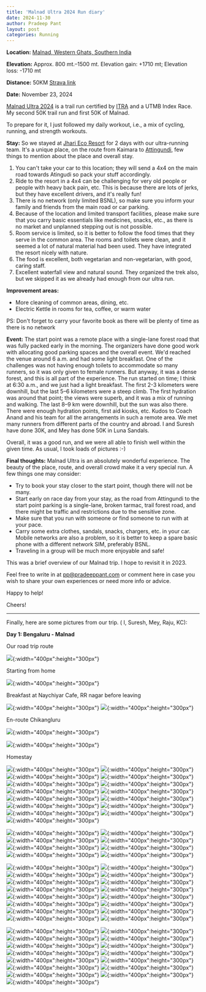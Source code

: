 ```yaml
---
title: 'Malnad Ultra 2024 Run diary'
date: 2024-11-30
author: Pradeep Pant
layout: post
categories: Running
---
```


**Location:** [Malnad, Western Ghats, Southern India](https://en.wikipedia.org/wiki/Malenadu)

**Elevation:** Approx. 800 mt.–1500 mt. Elevation gain: +1710 mt; Elevation loss: -1710 mt

**Distance:** 50KM [Strava link](https://www.strava.com/activities/12965841789)

**Date:** November 23, 2024

[Malnad Ultra 2024](https://malnadultra.com/) is a trail run certified by [ITRA](https://itra.run/Races/RaceDetails/Malnad.Ultra.Malnad.Ultra.30.K/2023/78406was) and a UTMB Index Race. My second 50K trail run and first 50K of Malnad.

To prepare for it, I just followed my daily workout, i.e., a mix of cycling, running, and strength workouts. 


**Stay:**
So we stayed at [Jhari Eco Resort](https://www.google.com/maps/place/Jhari+Eco+Stay/@13.4222058,75.7417142,17z/data=!4m22!1m12!3m11!1s0x3bbad76619c6e1cf:0x3ce3f6c5e78f4a10!2sJhari+Eco+Stay!5m2!4m1!1i2!8m2!3d13.4222058!4d75.7417142!9m1!1b1!16s%2Fg%2F11cp5z5_r0!3m8!1s0x3bbad76619c6e1cf:0x3ce3f6c5e78f4a10!5m2!4m1!1i2!8m2!3d13.4222058!4d75.7417142!16s%2Fg%2F11cp5z5_r0?hl=en-GB&entry=ttu) for 2 days with our ultra-running team. It's a unique place, on the route from Kaimara to [Attingundi](https://en.wikipedia.org/wiki/Attigundi), few things to mention about the place and overall stay.
<ol>
<li>You can't take your car to this location; they will send a 4x4 on the main road towards Atingudi so pack your stuff accordingly. </li>
<li>Ride to the resort in a 4x4 can be challenging for very old people or people with heavy back pain, etc. This is because there are lots of jerks, but they have excellent drivers, and it's really fun!</li>
<li>There is no network (only limited BSNL), so make sure you inform your family and friends from the main road or car parking.</li>
<li>Because of the location and limited transport facilities, please make sure that you carry basic essentials like medicines, snacks, etc., as there is no market and unplanned stepping out is not possible.</li>
<li>Room service is limited, so it is better to follow the food times that they serve in the common area. The rooms and toilets were clean, and it seemed a lot of natural material had been used. They have integrated the resort nicely with nature.</li>
<li>The food is excellent, both vegetarian and non-vegetarian, with good, caring staff. </li>
<li>Excellent waterfall view and natural sound. They organized the trek also, but we skipped it as we already had enough from our ultra run. </li>
</ol>

**Improvement areas:**
<ul>
<li>More cleaning of common areas, dining, etc.</li>
<li>Electric Kettle in rooms for tea, coffee, or warm water</li>
</ul>
PS: Don't forget to carry your favorite book as there will be plenty of time as there is no network 

**Event:** The start point was a remote place with a single-lane forest road that was fully packed early in the morning. The organizers have done good work with allocating good parking spaces and the overall event. We'd reached the venue around 6 a.m. and had some light breakfast. One of the challenges was not having enough toilets to accommodate so many runners, so it was only given to female runners. But anyway, it was a dense forest, and this is all part of the experience. The run started on time; I think at 6:30 a.m., and we just had a light breakfast. The first 2-3 kilometers were downhill, but the last 5–6 kilometers were a steep climb. The first hydration was around that point; the views were superb, and it was a mix of running and walking. The last 8–9 km were downhill, but the sun was also there. There were enough hydration points, first aid kiosks, etc. Kudos to Coach Anand and his team for all the arrangements in such a remote area. We met many runners from different parts of the country and abroad.
I and Suresh have done 30K, and Mey has done 50K in Luna Sandals.

Overall, it was a good run, and we were all able to finish well within the given time. As usual, I took loads of pictures :-)


**Final thoughts:**
Malnad Ultra is an absolutely wonderful experience. The beauty of the place, route, and overall crowd make it a very special run. A few things one may consider:

<ul>
<li>Try to book your stay closer to the start point, though there will not be many. </li>
<li>Start early on race day from your stay, as the road from Attingundi to the start point parking is a single-lane, broken tarmac, trail forest road, and there might be traffic and restrictions due to the sensitive zone. </li>
<li>Make sure that you run with someone or find someone to run with at your pace. </li>
<li>Carry some extra clothes, sandals, snacks, chargers, etc. in your car. Mobile networks are also a problem, so it is better to keep a spare basic phone with a different network SIM, preferably BSNL. </li>
<li>Traveling in a group will be much more enjoyable and safe! </li>
</ul>

This was a brief overview of our Malnad trip. I hope to revisit it in 2023.


Feel free to write in at [pp@pradeeppant.com](mailto:pp@pradeeppant.com) or comment here in case you wish to share your own experiences or need more info or advice.



Happy to help!


Cheers!

-------------------------------------------------------------------------
Finally, here are some pictures from our trip. ( I, Suresh, Mey, Raju, KC):


**Day 1: Bengaluru - Malnad**

Our road trip route 


![](/data/images/travel/malnad_ultra_2024/03-route_map_blr_mallanduru.jpg){:width="400px":height="300px"}


Starting from home 


![](/data/images/travel/malnad_ultra_2024/01-start_with_suresh.jpg){:width="400px":height="300px"}


Breakfast at Naychiyar Cafe, RR nagar before leaving 


![](/data/images/travel/malnad_ultra_2024/02-breakfast_point_rr_nager.jpg){:width="400px":height="300px"}
![](/data/images/travel/malnad_ultra_2024/02-02-full_breakfast.jpg){:width="400px":height="300px"}


En-route Chikangluru

![](/data/images/travel/malnad_ultra_2024/04-en-route-chik.jpg){:width="400px":height="300px"}

![](/data/images/travel/malnad_ultra_2024/05-stop-for-ev-charging.jpg){:width="400px":height="300px"}

Homestay

![](/data/images/travel/malnad_ultra_2024/06-01-flowers.jpg){:width="400px":height="300px"}
![](/data/images/travel/malnad_ultra_2024/06-02-beautiful_homestay.jpg){:width="400px":height="300px"}
![](/data/images/travel/malnad_ultra_2024/06-homestay.jpg){:width="400px":height="300px"}
![](/data/images/travel/malnad_ultra_2024/07-with_dog_homestay.jpg){:width="400px":height="300px"}
![](/data/images/travel/malnad_ultra_2024/08-dog_love.jpg){:width="400px":height="300px"}
![](/data/images/travel/malnad_ultra_2024/09-at_homestay.jpg){:width="400px":height="300px"}
![](/data/images/travel/malnad_ultra_2024/10-bib_collection.jpg){:width="400px":height="300px"}
![](/data/images/travel/malnad_ultra_2024/11-bib_collection_coach_kay.jpg){:width="400px":height="300px"}
![](/data/images/travel/malnad_ultra_2024/12-bib_collection_group.jpg){:width="400px":height="300px"}
![](/data/images/travel/malnad_ultra_2024/13-prep.jpg){:width="400px":height="300px"}
![](/data/images/travel/malnad_ultra_2024/14-parking_lot.jpg){:width="400px":height="300px"}
![](/data/images/travel/malnad_ultra_2024/15-at_starting_point.jpg){:width="400px":height="300px"}
![](/data/images/travel/malnad_ultra_2024/16-quick_coffee_morning.jpg){:width="400px":height="300px"}
![](/data/images/travel/malnad_ultra_2024/17-ready_to_start.jpg){:width="400px":height="300px"}
![](/data/images/travel/malnad_ultra_2024/18-beautiful_trail.jpg){:width="400px":height="300px"}

![](/data/images/travel/malnad_ultra_2024/19-by_cameraman.jpg){:width="400px":height="300px"}
![](/data/images/travel/malnad_ultra_2024/20-group.jpg){:width="400px":height="300px"}
![](/data/images/travel/malnad_ultra_2024/21-loving_trails.jpg){:width="400px":height="300px"}
![](/data/images/travel/malnad_ultra_2024/22-mey_with_his_pole.jpg){:width="400px":height="300px"}
![](/data/images/travel/malnad_ultra_2024/23-on_trails.jpg){:width="400px":height="300px"}
![](/data/images/travel/malnad_ultra_2024/24-on_trails1.jpg){:width="400px":height="300px"}
![](/data/images/travel/malnad_ultra_2024/25-sun_and_heat.jpg){:width="400px":height="300px"}
![](/data/images/travel/malnad_ultra_2024/26-trail_route.jpg){:width="400px":height="300px"}


![](/data/images/travel/malnad_ultra_2024/27-with_suresh_enroute.jpg){:width="400px":height="300px"}
![](/data/images/travel/malnad_ultra_2024/28-with_suresh_on_trails.jpg){:width="400px":height="300px"}
![](/data/images/travel/malnad_ultra_2024/29-with_suresh_trail.jpg){:width="400px":height="300px"}
![](/data/images/travel/malnad_ultra_2024/30-trails_loney.jpg){:width="400px":height="300px"}
![](/data/images/travel/malnad_ultra_2024/31-uphill.jpg){:width="400px":height="300px"}
![](/data/images/travel/malnad_ultra_2024/32-01-muddy.jpg){:width="400px":height="300px"}
![](/data/images/travel/malnad_ultra_2024/32-uphill_1.jpg){:width="400px":height="300px"}
![](/data/images/travel/malnad_ultra_2024/33-suresh_cameraman.jpg){:width="400px":height="300px"}
![](/data/images/travel/malnad_ultra_2024/34-ascent.jpg){:width="400px":height="300px"}
![](/data/images/travel/malnad_ultra_2024/35-finish_line.jpg){:width="400px":height="300px"}
![](/data/images/travel/malnad_ultra_2024/36-finisher_group_pic.jpg){:width="400px":height="300px"}
![](/data/images/travel/malnad_ultra_2024/37-finisher_pic.jpg){:width="400px":height="300px"}
![](/data/images/travel/malnad_ultra_2024/38-got_medal.jpg){:width="400px":height="300px"}
![](/data/images/travel/malnad_ultra_2024/39-suresh_getting_medal.jpg){:width="400px":height="300px"}
![](/data/images/travel/malnad_ultra_2024/40-rr_nanager_runaddicts.jpg){:width="400px":height="300px"}
![](/data/images/travel/malnad_ultra_2024/41-01-morning_coffee_shivmoga.jpg){:width="400px":height="300px"}


![](/data/images/travel/malnad_ultra_2024/41-breakfast_at_shivmoga_with_friends.jpg){:width="400px":height="300px"}
![](/data/images/travel/malnad_ultra_2024/42-01-poori_love.jpg){:width="400px":height="300px"}
![](/data/images/travel/malnad_ultra_2024/42-breakfast_shivmoga.jpg){:width="400px":height="300px"}
![](/data/images/travel/malnad_ultra_2024/43-elephant_camp_visit.jpg){:width="400px":height="300px"}
![](/data/images/travel/malnad_ultra_2024/44-elephant_camp_visit2.jpg){:width="400px":height="300px"}
![](/data/images/travel/malnad_ultra_2024/45-elephant_camp_visit3.jpg){:width="400px":height="300px"}
![](/data/images/travel/malnad_ultra_2024/45-elephant_camp_visit4.jpg){:width="400px":height="300px"}
![](/data/images/travel/malnad_ultra_2024/46-elephant_camp_visit5.jpg){:width="400px":height="300px"}
![](/data/images/travel/malnad_ultra_2024/47-elephant_camp_visit6.jpg){:width="400px":height="300px"}
![](/data/images/travel/malnad_ultra_2024/48-elephant_camp_visit7.jpg){:width="400px":height="300px"}
![](/data/images/travel/malnad_ultra_2024/49-elephant_evolution.jpg){:width="400px":height="300px"}
![](/data/images/travel/malnad_ultra_2024/50-elephant_solo.jpg){:width="400px":height="300px"}
![](/data/images/travel/malnad_ultra_2024/51-50K-medal.jpg){:width="400px":height="300px"}
![](/data/images/travel/malnad_ultra_2024/52-bib_medal.jpg){:width="400px":height="300px"}
![](/data/images/travel/malnad_ultra_2024/53-30K_50K_medal.jpg){:width="400px":height="300px"}

